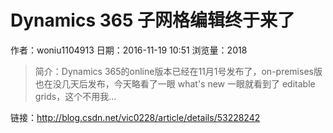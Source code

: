 # Dynamics 365 子网格编辑终于来了
作者：woniu1104913
日期：2016-11-19 10:51
浏览量：2018
> 简介：Dynamics 365的online版本已经在11月1号发布了，on-premises版也在没几天后发布，今天略看了一眼 what's new 一眼就看到了 editable grids，这个不用我...

 链接：http://blog.csdn.net/vic0228/article/details/53228242
